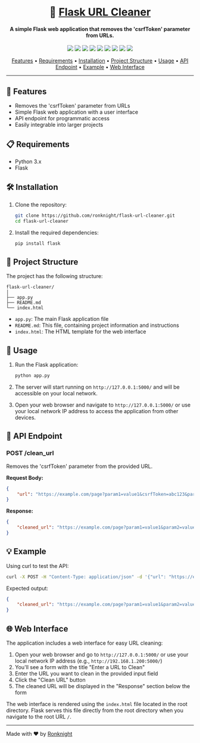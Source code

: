 # <h1 align="center">🧹 [Flask URL Cleaner](https://github.com/ronknight/flask-url-cleaner) </h1>

#### <h4 align="center">A simple Flask web application that removes the 'csrfToken' parameter from URLs.</h4>

<p align="center">
<a href="https://twitter.com/PinoyITSolution"><img src="https://img.shields.io/twitter/follow/PinoyITSolution?style=social"></a>
<a href="https://github.com/ronknight?tab=followers"><img src="https://img.shields.io/github/followers/ronknight?style=social"></a>
<a href="https://github.com/ronknight/ronknight/stargazers"><img src="https://img.shields.io/github/stars/BEPb/BEPb.svg?logo=github"></a>
<a href="https://github.com/ronknight/ronknight/network/members"><img src="https://img.shields.io/github/forks/BEPb/BEPb.svg?color=blue&logo=github"></a>
<a href="https://youtube.com/@PinoyITSolution"><img src="https://img.shields.io/youtube/channel/subscribers/UCeoETAlg3skyMcQPqr97omg"></a>
<a href="https://github.com/ronknight/flask-url-cleaner/issues"><img src="https://img.shields.io/badge/contributions-welcome-brightgreen.svg?style=flat"></a>
<a href="https://github.com/ronknight/flask-url-cleaner/blob/master/LICENSE"><img src="https://img.shields.io/badge/License-MIT-yellow.svg"></a>
<a href="#"><img src="https://img.shields.io/badge/Made%20with-Python-1f425f.svg"></a>
<a href="https://github.com/ronknight"><img src="https://img.shields.io/badge/Made%20with%20%F0%9F%A4%8D%20by%20-%20Ronknight%20-%20red"></a>
</p>

<p align="center">
  <a href="#features">Features</a> •
  <a href="#requirements">Requirements</a> •
  <a href="#installation">Installation</a> •
  <a href="#project-structure">Project Structure</a> •
  <a href="#usage">Usage</a> •
  <a href="#api-endpoint">API Endpoint</a> •
  <a href="#example">Example</a> •
  <a href="#web-interface">Web Interface</a>
</p>

---

## 🌟 Features

- Removes the 'csrfToken' parameter from URLs
- Simple Flask web application with a user interface
- API endpoint for programmatic access
- Easily integrable into larger projects

## 📋 Requirements

- Python 3.x
- Flask

## 🛠️ Installation

1. Clone the repository:
   ```bash
   git clone https://github.com/ronknight/flask-url-cleaner.git
   cd flask-url-cleaner
   ```

2. Install the required dependencies:
   ```bash
   pip install flask
   ```

## 📁 Project Structure

The project has the following structure:

```
flask-url-cleaner/
│
├── app.py
├── README.md
└── index.html
```

- `app.py`: The main Flask application file
- `README.md`: This file, containing project information and instructions
- `index.html`: The HTML template for the web interface

## 🚀 Usage

1. Run the Flask application:
   ```bash
   python app.py
   ```

2. The server will start running on `http://127.0.0.1:5000/` and will be accessible on your local network.

3. Open your web browser and navigate to `http://127.0.0.1:5000/` or use your local network IP address to access the application from other devices.

## 📡 API Endpoint

### POST /clean_url

Removes the 'csrfToken' parameter from the provided URL.

**Request Body:**
```json
{
    "url": "https://example.com/page?param1=value1&csrfToken=abc123&param2=value2"
}
```

**Response:**
```json
{
    "cleaned_url": "https://example.com/page?param1=value1&param2=value2"
}
```

## 💡 Example

Using curl to test the API:

```bash
curl -X POST -H "Content-Type: application/json" -d '{"url": "https://example.com/page?param1=value1&csrfToken=abc123&param2=value2"}' http://127.0.0.1:5000/clean_url
```

Expected output:
```json
{
    "cleaned_url": "https://example.com/page?param1=value1&param2=value2"
}
```

## 🌐 Web Interface

The application includes a web interface for easy URL cleaning:

1. Open your web browser and go to `http://127.0.0.1:5000/` or use your local network IP address (e.g., `http://192.168.1.200:5000/`)
2. You'll see a form with the title "Enter a URL to Clean"
3. Enter the URL you want to clean in the provided input field
4. Click the "Clean URL" button
5. The cleaned URL will be displayed in the "Response" section below the form

The web interface is rendered using the `index.html` file located in the root directory. Flask serves this file directly from the root directory when you navigate to the root URL `/`.

---

Made with ❤️ by [Ronknight](https://github.com/ronknight)
